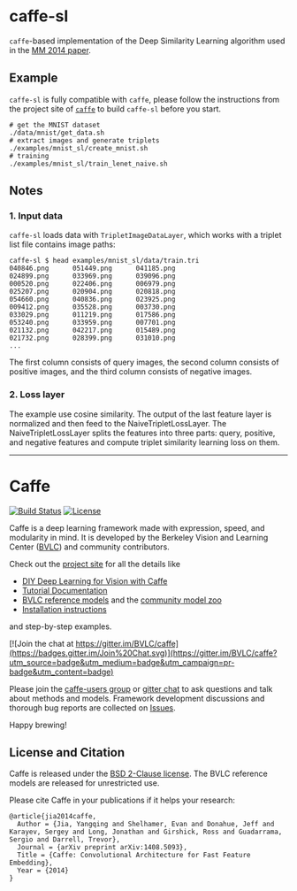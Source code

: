 # caffe-sl

`caffe`-based implementation of the Deep Similarity Learning algorithm used in the [MM 2014 paper](http://dl.acm.org/citation.cfm?id=2654948).


## Example

`caffe-sl` is fully compatible with `caffe`, please follow the instructions from the project site of [`caffe`](http://caffe.berkeleyvision.org/) to build `caffe-sl` before you start.

```!bash
# get the MNIST dataset
./data/mnist/get_data.sh
# extract images and generate triplets
./examples/mnist_sl/create_mnist.sh
# training
./examples/mnist_sl/train_lenet_naive.sh 
```


## Notes

### 1. Input data

`caffe-sl` loads data with `TripletImageDataLayer`, which works with a triplet list file contains image paths:

```!bash
caffe-sl $ head examples/mnist_sl/data/train.tri 
040846.png      051449.png      041185.png
024899.png      033969.png      039096.png
000520.png      022406.png      006979.png
025207.png      020904.png      020818.png
054660.png      040836.png      023925.png
009412.png      035528.png      003730.png
033029.png      011219.png      017586.png
053240.png      033959.png      007701.png
021132.png      042217.png      015489.png
021732.png      028399.png      031010.png
...
```

The first column consists of query images, the second column consists of positive images, and the third column consists of negative images.

### 2. Loss layer

The example use cosine similarity.
The output of the last feature layer is normalized and then feed to the NaiveTripletLossLayer.
The NaiveTripletLossLayer splits the features into three parts: query, positive, and negative features and compute triplet similarity learning loss on them.

<!--
## Citation

Please cite the following paper if you use this code:

```
@inproceedings{wan2014deep,
  title={Deep learning for content-based image retrieval: A comprehensive study},
  author={Wan, Ji and Wang, Dayong and Hoi, Steven Chu Hong and Wu, Pengcheng and Zhu, Jianke and Zhang, Yongdong and Li, Jintao},
  booktitle={Proceedings of the ACM International Conference on Multimedia},
  pages={157--166},
  year={2014},
  organization={ACM}
}
```
-->

------------------------------------------------

# Caffe

[![Build Status](https://travis-ci.org/BVLC/caffe.svg?branch=master)](https://travis-ci.org/BVLC/caffe)
[![License](https://img.shields.io/badge/license-BSD-blue.svg)](LICENSE)

Caffe is a deep learning framework made with expression, speed, and modularity in mind.
It is developed by the Berkeley Vision and Learning Center ([BVLC](http://bvlc.eecs.berkeley.edu)) and community contributors.

Check out the [project site](http://caffe.berkeleyvision.org) for all the details like

- [DIY Deep Learning for Vision with Caffe](https://docs.google.com/presentation/d/1UeKXVgRvvxg9OUdh_UiC5G71UMscNPlvArsWER41PsU/edit#slide=id.p)
- [Tutorial Documentation](http://caffe.berkeleyvision.org/tutorial/)
- [BVLC reference models](http://caffe.berkeleyvision.org/model_zoo.html) and the [community model zoo](https://github.com/BVLC/caffe/wiki/Model-Zoo)
- [Installation instructions](http://caffe.berkeleyvision.org/installation.html)

and step-by-step examples.

[![Join the chat at https://gitter.im/BVLC/caffe](https://badges.gitter.im/Join%20Chat.svg)](https://gitter.im/BVLC/caffe?utm_source=badge&utm_medium=badge&utm_campaign=pr-badge&utm_content=badge)

Please join the [caffe-users group](https://groups.google.com/forum/#!forum/caffe-users) or [gitter chat](https://gitter.im/BVLC/caffe) to ask questions and talk about methods and models.
Framework development discussions and thorough bug reports are collected on [Issues](https://github.com/BVLC/caffe/issues).

Happy brewing!

## License and Citation

Caffe is released under the [BSD 2-Clause license](https://github.com/BVLC/caffe/blob/master/LICENSE).
The BVLC reference models are released for unrestricted use.

Please cite Caffe in your publications if it helps your research:

    @article{jia2014caffe,
      Author = {Jia, Yangqing and Shelhamer, Evan and Donahue, Jeff and Karayev, Sergey and Long, Jonathan and Girshick, Ross and Guadarrama, Sergio and Darrell, Trevor},
      Journal = {arXiv preprint arXiv:1408.5093},
      Title = {Caffe: Convolutional Architecture for Fast Feature Embedding},
      Year = {2014}
    }
